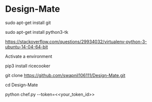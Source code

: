 # Design-Mate

sudo apt-get install git

sudo apt-get install python3-tk

https://stackoverflow.com/questions/29934032/virtualenv-python-3-ubuntu-14-04-64-bit


Activate a environment

pip3 install ricecooker

git clone https://github.com/swapnil106111/Design-Mate.git

cd Design-Mate

python chef.py --token=<<your_token_id>>
